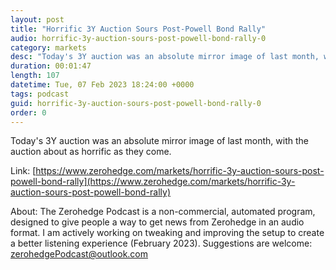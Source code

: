 ```yaml
---
layout: post
title: "Horrific 3Y Auction Sours Post-Powell Bond Rally"
audio: horrific-3y-auction-sours-post-powell-bond-rally-0
category: markets
desc: "Today's 3Y auction was an absolute mirror image of last month, with the auction about as horrific as they come."
duration: 00:01:47
length: 107
datetime: Tue, 07 Feb 2023 18:24:00 +0000
tags: podcast
guid: horrific-3y-auction-sours-post-powell-bond-rally-0
order: 0
---
```

Today's 3Y auction was an absolute mirror image of last month, with the auction about as horrific as they come.

Link: [https://www.zerohedge.com/markets/horrific-3y-auction-sours-post-powell-bond-rally](https://www.zerohedge.com/markets/horrific-3y-auction-sours-post-powell-bond-rally)

About: The Zerohedge Podcast is a non-commercial, automated program, designed to give people a way to get news from Zerohedge in an audio format.  I am actively working on tweaking and improving the setup to create a better listening experience (February 2023).  Suggestions are welcome: [zerohedgePodcast@outlook.com](mailto:zerohedgePodcast@outlook.com)